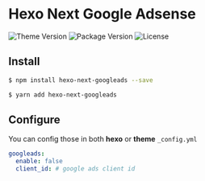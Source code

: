 # Hexo Next Google Adsense

![Theme Version](https://img.shields.io/badge/NexT-v8.4.0+-blue?style=flat-square)
![Package Version](https://img.shields.io/github/package-json/v/xyfy/hexo-next-googleads?style=flat-square)
![License](https://img.shields.io/github/license/xyfy/hexo-next-googleads?style=flat-square)

## Install

```bash
$ npm install hexo-next-googleads --save
```

```bash
$ yarn add hexo-next-googleads
```

## Configure

You can config those in both **hexo** or **theme** `_config.yml`

``` yaml
googleads:
  enable: false
  client_id: # google ads client id
```
